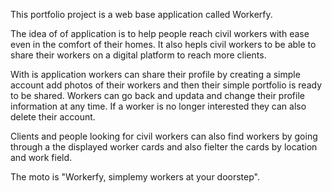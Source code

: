 This portfolio project is a web base application called Workerfy.

The idea of of application is to help people reach civil workers with ease even in the comfort of their homes. It also hepls civil workers to be able to share their workers on a digital platform to reach more clients.

With is application workers can share their profile by creating a simple account add photos of their workers and then their simple portfolio is ready to be shared.
Workers can go back and updata and change their profile information at any time. If a worker is no longer interested they can also delete their account.

Clients and people looking for civil workers can also find workers by going through a the displayed worker cards and  also fielter the cards by location and work field.

The moto is "Workerfy, simplemy workers at your doorstep".